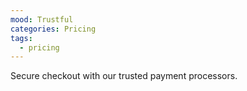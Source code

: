 ```yaml
---
mood: Trustful
categories: Pricing
tags:
  - pricing
---
```

Secure checkout with our trusted payment processors.